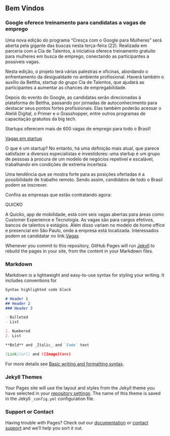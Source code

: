## Bem Vindos 

### Google oferece treinamento para candidatas a vagas de emprego



Uma nova edição do programa “Cresça com o Google para Mulheres” será aberta pela gigante das buscas nesta terça-feira (22). Realizada em parceria com a Cia de Talentos, a iniciativa oferece treinamento gratuito para mulheres em busca de emprego, conectando as participantes a possíveis vagas.

Nesta edição, o projeto terá várias palestras e oficinas, abordando o enfrentamento da desigualdade no ambiente profissional. Haverá também o auxílio da Bettha, startup do grupo Cia de Talentos, que ajudará as participantes a aumentar as chances de empregabilidade.

Depois do evento do Google, as candidatas serão direcionadas à plataforma do Bettha, passando por jornadas de autoconhecimento para destacar seus pontos fortes profissionais. Elas também poderão acessar o Ateliê Digital, o Primer e o Grasshopper, entre outros programas de capacitação gratuitos da big tech.




Startups oferecem mais de 600 vagas de emprego para todo o Brasil!


[Vagas em startup]() 

O que é um startup?
No entanto, há uma definição mais atual, que parece satisfazer a diversos especialistas e investidores: uma startup é um grupo de pessoas à procura de um modelo de negócios repetível e escalável, trabalhando em condições de extrema incerteza.


Uma tendência que se mostra forte para as posições ofertadas é a possibilidade de trabalho remoto. Sendo assim, candidatos de todo o Brasil podem se inscrever.

Confira as empresas que estão contratando agora:

QUICKO

A Quicko, app de mobilidade, está com seis vagas abertas para áreas como Customer Experience e Tecnologia. As vagas são para cargos efetivos, bancos de talentos e estágios. Além disso variam no modelo de home office e presencial em São Paulo, onde a empresa está localizada. Interessados podem se candidatar no link.[Vagas]() 



Whenever you commit to this repository, GitHub Pages will run [Jekyll](https://jekyllrb.com/) to rebuild the pages in your site, from the content in your Markdown files.

### Markdown

Markdown is a lightweight and easy-to-use syntax for styling your writing. It includes conventions for

```markdown
Syntax highlighted code block

# Header 1
## Header 2
### Header 3

- Bulleted
- List

1. Numbered
2. List

**Bold** and _Italic_ and `Code` text

[Link](url) and ![Image](src)
```

For more details see [Basic writing and formatting syntax](https://docs.github.com/en/github/writing-on-github/getting-started-with-writing-and-formatting-on-github/basic-writing-and-formatting-syntax).

### Jekyll Themes

Your Pages site will use the layout and styles from the Jekyll theme you have selected in your [repository settings](https://github.com/vagas-SC/Emprego/settings/pages). The name of this theme is saved in the Jekyll `_config.yml` configuration file.

### Support or Contact

Having trouble with Pages? Check out our [documentation](/) or [contact support](t) and we’ll help you sort it out.
